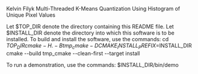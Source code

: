 Kelvin Filyk
Multi-Threaded K-Means Quantization Using Histogram of Unique Pixel Values

Let $TOP_DIR denote the directory containing this README file.
Let $INSTALL_DIR denote the directory into which this
software is to be installed.
To build and install the software, use the commands:
    cd $TOP_DIR
    cmake -H. -Btmp_cmake -DCMAKE_INSTALL_PREFIX=$INSTALL_DIR
    cmake --build tmp_cmake --clean-first --target install

To run a demonstration, use the commands:
    $INSTALL_DIR/bin/demo
